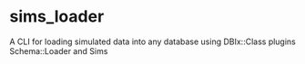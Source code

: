 # sims_loader
A CLI for loading simulated data into any database using DBIx::Class plugins Schema::Loader and Sims
